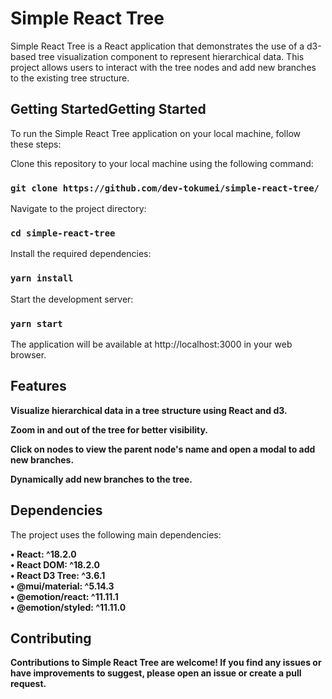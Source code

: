 # Simple React Tree

Simple React Tree is a React application that demonstrates the use of a d3-based tree visualization component to represent hierarchical data. This project allows users to interact with the tree nodes and add new branches to the existing tree structure.

## Getting StartedGetting Started

To run the Simple React Tree application on your local machine, follow these steps:

Clone this repository to your local machine using the following command:

### `git clone https://github.com/dev-tokumei/simple-react-tree/`

Navigate to the project directory:

### `cd simple-react-tree`

Install the required dependencies:

### `yarn install`

Start the development server:

### `yarn start`

The application will be available at http://localhost:3000 in your web browser.

## Features

**Visualize hierarchical data in a tree structure using React and d3.**

**Zoom in and out of the tree for better visibility.**

**Click on nodes to view the parent node's name and open a modal to add new branches.**

**Dynamically add new branches to the tree.**

## Dependencies

The project uses the following main dependencies:

<dl>
<dt><strong>&#8226; React: ^18.2.0</strong></dt>
  <dt><strong>&#8226; React DOM: ^18.2.0<strong></dt>
  <dt><strong>&#8226; React D3 Tree: ^3.6.1</strong></dt>
  <dt><strong>&#8226; @mui/material: ^5.14.3</strong></dt>
  <dt><strong>&#8226; @emotion/react: ^11.11.1</strong></dt>
  <dt><strong>&#8226; @emotion/styled: ^11.11.0</strong></dt>
</dl>


## Contributing

Contributions to Simple React Tree are welcome! If you find any issues or have improvements to suggest, please open an issue or create a pull request.

